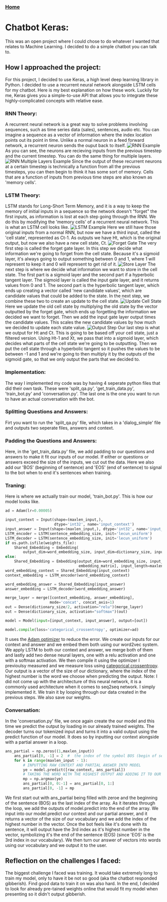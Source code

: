 ### [Home](index.html)

# Chatbot Keras:

This was an open project where I could chose to do whatever I wanted that relates to Machine Learning. I decided to do a simple chatbot you can talk to.

## How I approached the project:

For this project, I decided to use Keras, a high level deep learning library in Python. I decided to use a recurrent neural network alongside LSTM cells for my chatbot. Here is my best explanation on how these work. Luckily for me, Keras gives you a simple-to-use API that allows you to integrate these highly-complicated concepts with relative ease.

### RNN Theory:

A recurrent neural network is a great way to solve problems involving sequences, such as time series data (sales), sentences, audio etc. You can imagine a sequence as a vector of information where the index location points out its point in time. Unlike a normal neuron in a feed forward network, a recurrent neuron sends the ouput back to itself.
![RNN Example](rnn.png "RNN")
As you can see, the neurons are recieving inputs from the previous timestep and the current timestep. You can do the same thing for multiple layers.
![RNN Multiple Layers Example](rnn-multiple-layers.png "RNN")
Since the output of these recurrent neurons at a certain timestep is technically a function from all the previous timesteps, you can then begin to think it has some sort of memory. Cells that are a function of inputs from previous time steps are also known as 'memory cells'.

### LSTM Theory:

LSTM stands for Long-Short Term Memory, and it is a way to keep the memory of initial inputs in a sequence so the network doesn't "forget" the first inputs, as information is lost at each step going through the RNN. We do this by modifying the 'memory cells' of a recurrent neural network. This is what an LSTM cell looks like.
![LSTM Example](lstm.png "LSTM")
Here we still have those original inputs from a normal RNN, but now we have a third input, called the 'cell state', represented as Ct-1. As outputs we have Ht, which is the original output, but now we also have a new cell state, Ct.
![Forget Gate](forget-gate.png "Forget Gate")
The very first step is called the forget gate layer. In this step we decide what information we're going to forget from the cell state. Because it's a sigmoid layer, it's always going to output something between 0 and 1, where 1 will represent to keep it and 0 will represent to get rid of it.
![Store Layer](store-layer.png "Store Layer")
The next step is where we decide what information we want to store in the cell state. The first part is a sigmoid layer and the second part if a hyperbolic tangent layer. The sigmoid layer is called the input gate layer, and it returns values from 0 and 1. The second part is the hyperbolic tangent layer, which ends up creating a vector called 'new candidate values', which are candidate values that could be added to the state. In the next step, we combine these two to create an update to the cell state.
![Update Cell State](update-cell-state.png "Update Cell State")
Here we update the old cell state by multiplying the old state by the vector outputted by the forget gate, which ends up forgetting the information we decided we want to forget. Then we add the input gate layer output times the candidate values. This scales the new candidate values by how much we decided to update each state value.
![Output Step](output-lstm.png "Update Cell State")
Our last step is what we output for Ht and Ct. This is going to be based off your cell state, just a filtered version. Using Ht-1 and Xt, we pass that into a sigmoid layer, which decides what parts of the cell state we're going to be outputting. Then we put the cell state through a hyperbolic tangent so it pushes the values to be between -1 and 1 and we're going to then multiply it by the outputs of the sigmoid gate, so that we only output the parts that we decided to.

### Implementation:
The way I implemented my code was by having 4 seperate python files that did their own task. These were 'split_qa.py', 'get_train_data.py', 'train_bot.py' and 'conversation.py'. The last one is the one you want to run to have an actual conversation with the bot.

### Splitting Questions and Answers:
Firt you want to run the 'split_qa.py' file, which takes in a 'dialog_simple' file and outputs two seperate files, answers and context.

### Padding the Questions and Answers:
Here, in the 'get_train_data.py' file, we add padding to our questions and answers to make it fit our inputs of our model. If either or questions or answers exceed the size of the inputs, we cut out the data. Here we also add our 'BOS' (beginning of sentence) and 'EOS' (end of sentence) to signal to the bot when to end it's sentences when training.

### Traning:
Here is where we actually train our model, 'train_bot.py'. This is how our model looks like.
```python
ad = Adam(lr=0.00005)

input_context = Input(shape=(maxlen_input,),
                      dtype='int32', name='input_context')
input_answer = Input(shape=(maxlen_input,), dtype='int32', name='input_answer')
LSTM_encoder = LSTM(sentence_embedding_size, init='lecun_uniform')
LSTM_decoder = LSTM(sentence_embedding_size, init='lecun_uniform')
if os.path.isfile(weights_file):
    Shared_Embedding = Embedding(
        output_dim=word_embedding_size, input_dim=dictionary_size, input_length=maxlen_input)
else:
    Shared_Embedding = Embedding(output_dim=word_embedding_size, input_dim=dictionary_size, weights=[
                                 embedding_matrix], input_length=maxlen_input)
word_embedding_context = Shared_Embedding(input_context)
context_embedding = LSTM_encoder(word_embedding_context)

word_embedding_answer = Shared_Embedding(input_answer)
answer_embedding = LSTM_decoder(word_embedding_answer)

merge_layer = merge([context_embedding, answer_embedding],
                    mode='concat', concat_axis=1)
out = Dense(dictionary_size/2, activation="relu")(merge_layer)
out = Dense(dictionary_size, activation="softmax")(out)

model = Model(input=[input_context, input_answer], output=[out])

model.compile(loss='categorical_crossentropy', optimizer=ad)
```
It uses the [Adam optimizer](https://machinelearningmastery.com/adam-optimization-algorithm-for-deep-learning/) to reduce the error. We create our inputs for our context and answer and we embed them both using our word2vec system. We apply LSTM to both our context and answer, we merge both of them and lastly add two dense neural layers, one with a relu activation and one with a softmax activation. We then compile it using the optimizer I previoulsy measured and we measure loss using [categorical crossentropy](https://gombru.github.io/2018/05/23/cross_entropy_loss/). Our output is a vector of the size of our dictionary, where the index of the highest number is the word we choose when predicting the output. Note: I did not come up with the architecture of this neural network, it is a commonly used architecture when it comes to seq2seq network. I simply implemented it. We train it by looping through our data created in the previous steps. We also save our weights.

### Conversation:
In the 'conversation.py' file, we once again create the our model and this time we predict the output by loading in our already trained weights. The decoder turns our tokenized input and turns it into a valid output using the predict function of our model. It does so by inputting our context alongside with a partial answer in a loop.
```python
ans_partial = np.zeros((1,maxlen_input))
    ans_partial[0, -1] = 2  #  the index of the symbol BOS (begin of sentence)
    for k in range(maxlen_input - 1):
        # INPUTTING RAW CONTEXT AND PARTIAL ANSWER INTO MODEL
        ye = model.predict([raw_context, ans_partial])
        # TAKING THE WORD WITH THE HIGHEST OUTPUT AND ADDING IT TO OUR PARTIAL ANSWER
        mp = np.argmax(ye)
        ans_partial[0, 0:-1] = ans_partial[0, 1:]
        ans_partial[0, -1] = mp
```
We first start out with ans_partial being filled with zeroe and the beginning of the sentence (BOS) as the last index of the array. As it iterates through the loop, we add the outputs of model.predict into the end of the array. We input into our model.predict our context and our partial answer, and it returns a vector of the size of our vocabulary and we add the index of the highest number in the vector. Once the bot feels like it's done with its sentence, it will output have the 3rd index as it's highest number in the vector, symbolizing it's the end of the sentence (EOS) (since 'EOS' is the 3rd index in our vocabulary). We then turn our answer of vectors into words using our vocabulary and we output it to the user.

## Reflection on the challenges I faced:

The biggest challenge I faced was training. It would take extremely long to train my model, only to have it be not so good (aka the chatbot responded gibberish). Find good data to train it on was also hard. In the end, I decided to look for already pre-tained weights online that would fit my model when presenting so it didn't output gibberish.
